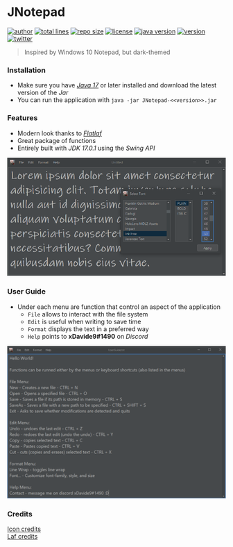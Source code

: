 # JNotepad

[![author](https://img.shields.io/badge/author-xDavide9-brightgreen)](https://github.com/xDavide9)
[![total lines](https://img.shields.io/tokei/lines/github/xDavide9/JNotepad)](https://github.com/xDavide9/JNotepad)
[![repo size](https://img.shields.io/github/repo-size/xDavide9/JNotepad?color=orange)](https://github.com/xDavide9/JNotepad)
[![license](https://img.shields.io/github/license/xDavide9/JNotepad?color=red)](https://github.com/xDavide9/JNotepad)
[![java version](https://img.shields.io/badge/Java-17-blue)](https://www.oracle.com/java/technologies/javase/jdk17-archive-downloads.html)
[![version](https://img.shields.io/github/v/release/xDavide9/JNotepad?color=brightgreen)](https://github.com/xDavide9/JNotepad/releases)
[![twitter](https://img.shields.io/twitter/follow/xDavide9_?label=%40xDavide9_&style=social)](https://twitter.com/xDavide9_)

> Inspired by Windows 10 Notepad, but dark-themed

### Installation

- Make sure you have [_Java 17_](https://www.oracle.com/java/technologies/javase/jdk17-archive-downloads.html) or later installed and download the latest version of the _Jar_
- You can run the application with `java -jar JNotepad-<<version>>.jar`

### Features

- Modern look thanks to [_Flatlaf_](https://www.formdev.com/flatlaf/#:~:text=FlatLaf%20is%20a%20modern%20open,on%20Java%208%20or%20newer.)
- Great package of functions
- Entirely built with _JDK 17.0.1_ using the _Swing API_

![lorem](readmepics/2.png)

### User Guide

- Under each menu are function that control an aspect of the application
    - `File` allows to interact with the file system
    - `Edit` is useful when writing to save time
    - `Format` displays the text in a preferred way
    - `Help` points to **xDavide9#1490** on _Discord_

![userguide](readmepics/1.png)

### Credits

[Icon credits](https://www.freeiconspng.com/img/17522)  
[Laf credits](https://github.com/JFormDesigner/FlatLaf)




